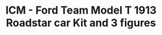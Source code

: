 ---
layout: product
title: "ICM - Ford Team Model T 1913 Roadstar car Kit and 3 figures"
price: "TBA" 
desc: "N/A"
img_path: "/assets/img/ICM24007.webp"
brand: "N/A"
available: false
special_offer: false
new: false
soon: false
cat: "010000"
subcat: "013600"
subsubcat: "0N/A"
sifra: "ICM24007"
popular: false
spec: false
---